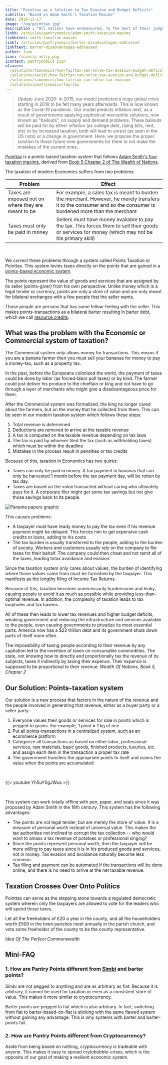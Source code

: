 ```yaml
---
title: "Pointtax as a Solution to Tax Evasion and Budget Deficits"
subtitle: "Based on Adam Smith's Taxation Maxims" 
date: 2019-11-17
image: "/og/pointtax.jpg"
description : "All nations have endeavoured, to the best of their judgment, to render their taxes as equal, certain, convenient as possible. Historical taxes will show that these endeavours were not equally successful."
linkb: /articles/pantrynomics/adam-smith-taxation-maxims
linkbtext: smith-taxation-maxims
linkf: /articles/pantrynomics/barter-disadvantages-addressed
linkftext: barter-disadvantages-addressed
author: Juan
icon: /icons/p`antry.png
icontext: pantrynomics icon
aliases:
  /solutions/taonomics/how-fairtax-can-solve-tax-evasion-budget-deficits/
  /solutions/social/how-fairtax-can-solve-tax-evasion-and-budget-deficits
  /solutions/taonomics/how-fairtax-can-solve-tax-evasion
  /solutions/pantrynomics/fairtax
---
```


> Update June 2020: In 2015, our model predicted a huge global crisis starting in 2019 to be felt many years afterwards. This is now known as the Covid-19 pandemic. Our model predicts inflation next, as a result of governments applying sophistical mercantile solutions, now known as "bailouts", on supply and demand problems. These bailouts will be paid for by either inflation (as college debt, rising bills, rent, etc) or by increased taxation, both will lead to unrest (as seen in the US riots) or a change in government. Here, we propose the proper solution to those future new governments for them to not make the mistakes of the current ones.


[Pointtax](https://pantrypoints.com/pointtax) is a points-based taxation system that follows [Adam Smith's four taxation maxims](/articles/pantrynomics/adam-smith-taxation-maxims), derived from [Book 5 Chapter 2 of The Wealth of Nations](/research/smith/wealth-of-nations/book-5/chapter-2c-tax-maxims). 

The taxation of modern Economics suffers from two problems:

Problem | Effect
--- | ---
Taxes are imposed not on where they are meant to be | For example, a sales tax is meant to burden the merchant. However, he merely transfers it to the consumer and so the consumer is burdened more than the merchant
Taxes must only be paid in money | Sellers must have money available to pay the tax. This forces them to sell their goods or services for money (which may not be his primary skill)

<br>

We correct these problems through a system called Points Taxation or Pointtax. This system levies taxes directly on the points that are gained in a [points-based economic system](https://pantrypoints.com).   

The points represent the value of goods and services that are assigned by its seller (points-giver) from his own perspective. Unlike money which is a legal tender or currency, points are only a store of value and are only meant for bilateral exchanges with a few people that the seller wants. 

Those people are persons that has some fellow-feeling with the seller. This makes points-transactions as a bilateral barter resulting in barter debt, which we call [resource credits](/solutions/pantrynomics/resource-credits). 

<!--  people's revenue-value and allows tax payment in kind. This system meets all of Smith's taxation maxims and will therefore lead to a fair, well-regulated democracy that is not prone to budget deficits.  -->

## What was the problem with the Economic or Commercial system of taxation?

The Commercial system only allows money for transactions. This means if you are a banana farmer then you must sell your bananas for money to pay a money-tax, such as a property tax. 

In the past, before the Europeans colonized the world, the payment of taxes could be done by labor (as forced-labor poll taxes) or by kind. The farmer could just deliver his produce to the chieftain or king and not have to go through a layer of merchants who might give a disadvantageous price for them. 

After the Commercial system was formalized, the king no longer cared about the farmers, but on the money that he collected from them. This can be seen in our modern taxation system which follows these steps:

1. Total revenue is determined
2. Deductions are removed to arrive at the taxable revenue
3. A tax is computed on the taxable revenue depending on tax laws
4. The tax is paid by whoever filed the tax (such as withholding taxes) which must be within the deadline
5. Mistakes in the process result in penalties or tax credits

Because of this, taxation in Economics has two quirks:
- Taxes can only be paid in money. A tax payment in bananas that can only be harvested 1 month before the tax payment day, will be rotten by tax day.
- Taxes are based on the value transacted without caring who ultimately pays for it. A corporate filer might get some tax savings but not give those savings back to its people.

![Panama papers graphic](https://sorasystem.sirv.com/cards/panama.jpg)


This causes problems:
- A taxpayer must have ready money to pay the tax even if his revenue payment might be delayed. This forces him to get expensive cash credits or loans, adding to his costs
- The tax burden is usually transferred to the people, adding to the burden of society. Workers and customers usually rely on the company to file taxes for their behalf. The company could then cheat and not remit all of the taxes, leading totax avoidance and evasion.

Since the taxation system only cares about values, the burden of identifying where those values came from must be furnished by the taxpayer. This manifests as the lengthy filing of Income Tax Returns.

Because of this, taxation becomes unnecessarily burdensome and leaky, causing people to avoid it as much as possible while providing less-than-optimal revenue. In addition, the complexity of taxation leads to tax loopholes and tax havens. 

All of these then leads to lower tax revenues and higher budget deficits, weaking government and reducing the infrastructure and services available to the people, even causing governments to privatize its most essential parts. America now has a $22 trillion debt and its government shuts down parts of itself more often.

<div class="squote smith" data-sal="slide-right">
The impossibility of taxing people according to their revenue by any capitation led to the invention of taxes on consumable commodities. The state, not knowing how to directly and proportionally tax the revenue of its subjects, taxes it indirectly by taxing their expence. Their expence is supposed to be proportional to their revenue.
<cite>Wealth Of Nations, Book 5, Chapter 2</cite>
</div>


## Our Solution: Points-taxation system

Our solution is a new process that factors in the nature of the revenue and the people involved in generating that revenue, either as a buyer party or a seller party:

1. Everyone values their goods or services for sale in points which is pegged to grains. For example, 1 point = 1 kg of rice
2. Put all points-transactions in a centralized system, such as an ecommerce platform
3. Categorize all transactions as based on either labor, professional-services, raw materials, basic goods, finished products, luxuries, etc. and assign each item in the transaction a proper tax rate
4. The government transfers the appropriate points to itself and claims the value when the points are accumulated

<br>

{{< youtube Yh5uY0gJWus >}}

<br>

This system can work totally offline with pen, paper, and seals since it was proposed by Adam Smith in the 18th century.  This system has the following advantages:

- The points are not legal tender, but are merely the store of value. It is a measure of personal worth instead of universal value.  This makes the tax authorities not inclined to corrupt the tax collection -- who would want to amass a tax revenue of potatoes or professional singing? 
- Since the points represent personal worth, then the taxpayer will be more willing to pay taxes since it is in his produced goods and services, not in money. Tax evasion and avoidance naturally become less common. 
- Tax filing and payment can be automated if the transactions will be done online, and there is no need to arrive at the net taxable revenue. 

<!-- The tax rules can be applied on the data in the form to determine the tax payment due to each party quickly. This will allow the government, via its elected lawmakers, to direct the flow of capital and labor in its economy, like an artist crafting an artwork or a chef preparing an appetizing dish.

unnecessary.  very difficult because the seller has to pay thesame tax as the buyer on the gross value of the transaction. In essence, all the buyers' tax payments should match all the sellers' tax payments, with each party checking the other, similar to double entry bookkeeping. It would only create tax evasion if all buyers and sellers jointly connived to defraud the government.
- Barter taxation becomes possible since each transaction has the details of the item being traded and who it is traded with. This relieves any shortage of cash and the need forexpensive financing
- The issue of vertical integration and low margins does not really arise because the tax burden is halved by charging half of it directly on consumer and the tax rate can be fine-tuned to each category or industry -- a low margin industry will have a lower gross tax rate -->

## Taxation Crosses Over Onto Politics

Pointtax can serve as the stepping stone towards a regulated democratic system wherein only the taxpayers are allowed to vote for the leaders who will spend those taxes. 

<div class="squote hume" data-sal="slide-right">
<p>Let all the freeholders of £20 a year in the county, and all the householders worth £500 in the town parishes meet annually in the parish church, and vote some freeholder of the county to be the county representative.</p>
<cite>Idea Of The Perfect Commonwealth</cite>
</div>


## Mini-FAQ 

### 1. How are Pantry Points different from [Simbi](https://simbi.com) and barter points?

Simbi are not pegged to anything and are as arbitrary as fiat. Because it is arbitrary, it cannot be used for taxation or even as a consistent store of value. This makes it more similar to cryptocurrency.

Barter points are pegged to fiat which is also arbitrary. In fact, switching from fiat to barter-based-on-fiat is sticking with the same flawed system without gaining any advantage. This is why systems with barter and barter-points fail. 


### 2. How are Pantry Points different from Cryptocurrency?

Aside from being based on nothing, cryptocurrency is tradeable with anyone. This makes it easy to spread crytobubble-crises, which is the opposite of our goal of making a resilient economic system.  